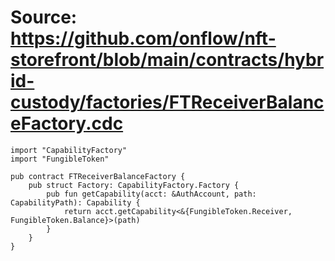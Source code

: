 # Source: https://github.com/onflow/nft-storefront/blob/main/contracts/hybrid-custody/factories/FTReceiverBalanceFactory.cdc

```
import "CapabilityFactory"
import "FungibleToken"

pub contract FTReceiverBalanceFactory {
    pub struct Factory: CapabilityFactory.Factory {
        pub fun getCapability(acct: &AuthAccount, path: CapabilityPath): Capability {
            return acct.getCapability<&{FungibleToken.Receiver, FungibleToken.Balance}>(path)
        }
    }
}
```